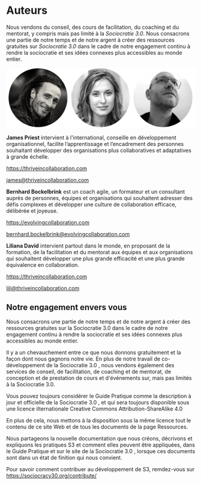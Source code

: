 # Auteurs

Nous vendons du conseil, des cours de facilitation, du coaching et du mentorat, y compris mais pas limité à la *Sociocratie 3.0*. Nous consacrons une partie de notre temps et de notre argent à créer des ressources gratuites sur *Sociocratie 3.0* dans le cadre de notre engagement continu à rendre la sociocratie et ses idées connexes plus accessibles au monde entier.

![James Priest, Liliana David, Bernhard Bockelbrink](img/james-liliana-bernhard.png)

**James Priest** intervient à l'international, conseille en développement organisationnel, facilite l’apprentissage et l’encadrement des personnes souhaitant développer des organisations plus collaboratives et adaptatives à grande échelle.

<https://thriveincollaboration.com>

<james@thriveincollaboration.com>

**Bernhard Bockelbrink** est un coach agile, un formateur et un consultant auprès de personnes, équipes et organisations qui souhaitent adresser des défis complexes et développer une culture de collaboration efficace, délibérée et joyeuse.

<https://evolvingcollaboration.com>

<bernhard.bockelbrink@evolvingcollaboration.com>

**Liliana David** intervient partout dans le monde, en proposant de la formation, de la facilitation et du mentorat aux équipes et aux organisations qui souhaitent développer une plus grande efficacité et une plus grande équivalence en collaboration.

<https://thriveincollaboration.com>

<lili@thriveincollaboration.com>

## Notre engagement envers vous

Nous consacrons une partie de notre temps et de notre argent à créer des ressources gratuites sur la Sociocratie 3.0 dans le cadre de notre engagement continu à rendre la sociocratie et ses idées connexes plus accessibles au monde entier.

Il y a un chevauchement entre ce que nous donnons gratuitement et la façon dont nous gagnons notre vie. En plus de notre travail de co-développement de la Sociocratie 3.0 , nous vendons également des services de conseil, de facilitation, de coaching et de mentorat, de conception et de prestation de cours et d'événements sur, mais pas limités à la Sociocratie 3.0.

Vous pouvez toujours considérer le Guide Pratique comme la description à jour et officielle de la Sociocratie 3.0 , et qui sera toujours disponible sous une licence iIternationale Creative Commons Attribution-ShareAlike 4.0

En plus de cela, nous mettons à la disposition sous la même licence tout le contenu de ce site Web et de tous les documents de la page Ressources.

Nous partageons la nouvelle documentation que nous créons, décrivons et expliquons les pratiques S3 et comment elles peuvent être appliquées, dans le Guide Pratique et sur le site de la Sociocratie 3.0 , lorsque ces documents sont dans un état de finition qui nous convient.

Pour savoir comment contribuer au développement de S3, remdez-vous sur <https://sociocracy30.org/contribute/>